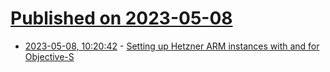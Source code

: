 # [Published on 2023-05-08](index.md)

* [2023-05-08, 10:20:42](https://lobste.rs/s/fdh9dn/setting_up_hetzner_arm_instances_with_for) - [Setting up Hetzner ARM instances with and for Objective-S](https://blog.metaobject.com/2023/05/setting-up-hetzner-arm-instances-with.html)
